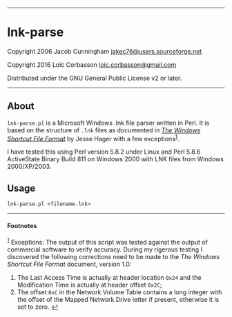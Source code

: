 ----------------------------------------------------------------------
# lnk-parse
 Copyright 2006 Jacob Cunningham <jakec76@users.sourceforge.net>
 
 Copyright 2016 Loïc Corbasson <loic.corbasson@gmail.com>

 Distributed under the GNU General Public License v2 or later.

----------------------------------------------------------------------

## About
 `lnk-parse.pl` is a Microsoft Windows .lnk file parser
 written in Perl.
 It is based on the structure of `.lnk` files as documented in
 [_The Windows Shortcut File Format_](https://storage.googleapis.com/google-code-archive-downloads/v2/code.google.com/8bits/The_Windows_Shortcut_File_Format.pdf)
 by Jesse Hager
 with a few exceptions<sup id="a1">[1](#f1)</sup>.

 I have tested this using Perl version 5.8.2 under Linux and Perl 5.8.6
 ActiveState Binary Build 811 on Windows 2000 with LNK files from
 Windows 2000/XP/2003.


## Usage
 `lnk-parse.pl <filename.lnk>`

----------------------------------------------------------------------
#### Footnotes
<sup id="f1">[1](#a1)</sup>
Exceptions:
 The output of this script was tested against the output of commercial
 software to verify accuracy. During my rigerous testing I discovered
 the following corrections need to be made to the
 _The Windows Shortcut File Format_ document, version 1.0:
 1. The Last Access Time is actually at header location `0x24` and the
    Modification Time is actually at header offset `0x2C`;
 2. The offset `0xC` in the Network Volume Table contains a long integer
    with the offset of the Mapped Network Drive letter if present,
    otherwise it is set to zero.
[↩](#a1)

